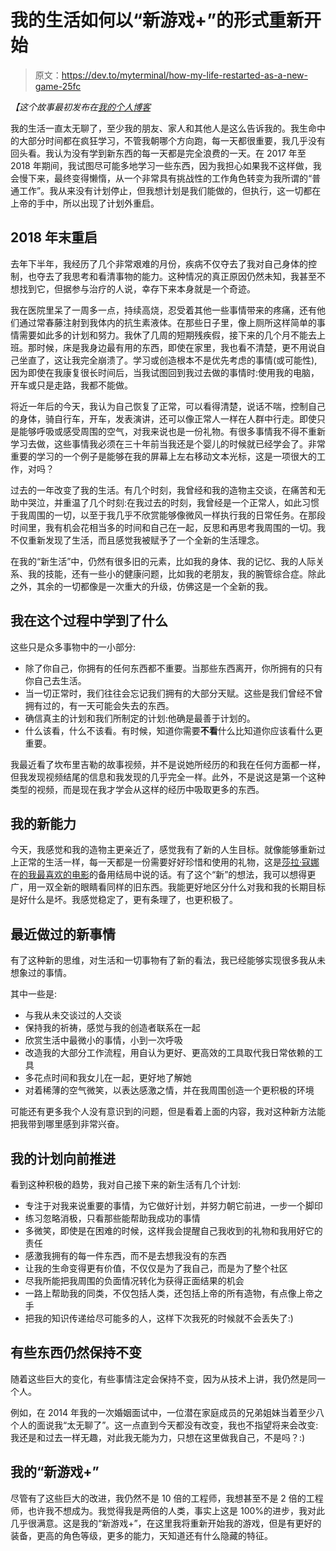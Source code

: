 # 我的生活如何以“新游戏+”的形式重新开始

> 原文：<https://dev.to/myterminal/how-my-life-restarted-as-a-new-game-25fc>

*【这个故事最初发布在[我的个人博客](http://ismail.teamfluxion.com/diary/20190731/How_my_life_restarted_as_a_New_Game_Plus)*

我的生活一直太无聊了，至少我的朋友、家人和其他人是这么告诉我的。我生命中的大部分时间都在疯狂学习，不管我朝哪个方向跑，每一天都很重要，我几乎没有回头看。我认为没有学到新东西的每一天都是完全浪费的一天。在 2017 年至 2018 年期间，我试图尽可能多地学习一些东西，因为我担心如果我不这样做，我会慢下来，最终变得懒惰，从一个非常具有挑战性的工作角色转变为我所谓的“普通工作”。我从来没有计划停止，但我想计划是我们能做的，但执行，这一切都在上帝的手中，所以出现了计划外重启。

## 2018 年末重启

去年下半年，我经历了几个非常艰难的月份，疾病不仅夺去了我对自己身体的控制，也夺去了我思考和看清事物的能力。这种情况的真正原因仍然未知，我甚至不想找到它，但据参与治疗的人说，幸存下来本身就是一个奇迹。

我在医院里呆了一周多一点，持续高烧，忍受着其他一些事情带来的疼痛，还有他们通过常春藤注射到我体内的抗生素液体。在那些日子里，像上厕所这样简单的事情需要如此多的计划和努力。我休了几周的短期残疾假，接下来的几个月不能去上班。那时候，床是我身边最有用的东西，即使在家里，我也看不清楚，更不用说自己坐直了，这让我完全崩溃了。学习或创造根本不是优先考虑的事情(或可能性),因为即使在我康复很长时间后，当我试图回到我过去做的事情时:使用我的电脑，开车或只是走路，我都不能做。

将近一年后的今天，我认为自己恢复了正常，可以看得清楚，说话不喘，控制自己的身体，骑自行车，开车，发表演讲，还可以像正常人一样在人群中行走。即使只是能够呼吸或感受周围的空气，对我来说也是一份礼物。有很多事情我不得不重新学习去做，这些事情我必须在三十年前当我还是个婴儿的时候就已经学会了。非常重要的学习的一个例子是能够在我的屏幕上左右移动文本光标，这是一项很大的工作，对吗？

过去的一年改变了我的生活。有几个时刻，我曾经和我的造物主交谈，在痛苦和无助中哭泣，并重温了几个时刻:在我过去的时刻，我曾经是一个正常人，如此习惯于我周围的一切，以至于我几乎不欣赏能够像微风一样执行我的日常任务。在那段时间里，我有机会花相当多的时间和自己在一起，反思和再思考我周围的一切。我不仅重新发现了生活，而且感觉我被赋予了一个全新的生活理念。

在我的“新生活”中，仍然有很多旧的元素，比如我的身体、我的记忆、我的人际关系、我的技能，还有一些小的健康问题，比如我的老朋友，我的腕管综合症。除此之外，其余的一切都像是一次重大的升级，仿佛这是一个全新的我。

## 我在这个过程中学到了什么

这些只是众多事物中的一小部分:

*   除了你自己，你拥有的任何东西都不重要。当那些东西离开，你所拥有的只有你自己去生活。
*   当一切正常时，我们往往会忘记我们拥有的大部分天赋。这些是我们曾经不曾拥有过的，有一天可能会失去的东西。
*   确信真主的计划和我们所制定的计划:他确是最善于计划的。
*   什么该看，什么不该看。有时候，知道你需要**不看**什么比知道你应该看什么更重要。

我最近看了坎布里吉勒的故事视频，并不是说她所经历的和我在任何方面都一样，但我发现视频结尾的信息和我发现的几乎完全一样。此外，不是说这是第一个这种类型的视频，而是现在我才学会从这样的经历中吸取更多的东西。

## 我的新能力

今天，我感觉和我的造物主更亲近了，感觉我有了新的人生目标。就像能够重新过上正常的生活一样，每一天都是一份需要好好珍惜和使用的礼物，这是[莎拉·寇娜](https://en.wikipedia.org/wiki/Sarah_Connor_(Terminator))在[的](https://www.youtube.com/watch?v=JgUsMkbipQQ)[我最喜欢的电影](https://en.wikipedia.org/wiki/Terminator_2:_Judgment_Day)的备用结局中说的话。有了这个“新”的想法，我可以想得更广，用一双全新的眼睛看同样的旧东西。我能更好地区分什么对我和我的长期目标是好什么是坏。我感觉稳定了，更有条理了，也更积极了。

## 最近做过的新事情

有了这种新的思维，对生活和一切事物有了新的看法，我已经能够实现很多我从未想象过的事情。

其中一些是:

*   与我从未交谈过的人交谈
*   保持我的祈祷，感觉与我的创造者联系在一起
*   欣赏生活中最微小的事情，小到一次呼吸
*   改造我的大部分工作流程，用自认为更好、更高效的工具取代我日常依赖的工具
*   多花点时间和我女儿在一起，更好地了解她
*   对着稀薄的空气微笑，以表达感激之情，并在我周围创造一个更积极的环境

可能还有更多我个人没有意识到的问题，但是看着上面的内容，我对这种新方法能把我带到哪里感到非常兴奋。

## 我的计划向前推进

看到这种积极的趋势，我对自己接下来的新生活有几个计划:

*   专注于对我来说重要的事情，为它做好计划，并努力朝它前进，一步一个脚印
*   练习忽略消极，只看那些能帮助我成功的事情
*   多微笑，即使是在困难的时候，这样我会提醒自己我收到的礼物和我用好它的责任
*   感激我拥有的每一件东西，而不是去想我没有的东西
*   让我的生命变得更有价值，不仅仅是为了我自己，而是为了整个社区
*   尽我所能把我周围的负面情况转化为获得正面结果的机会
*   一路上帮助我的同类，不仅包括人类，还包括上帝的所有造物，有点像上帝之手
*   把我的知识传递给尽可能多的人，这样下次我死的时候就不会丢失了:)

## 有些东西仍然保持不变

随着这些巨大的变化，有些事情注定会保持不变，因为从技术上讲，我仍然是同一个人。

例如，在 2014 年我的一次婚姻面试中，一位潜在家庭成员的兄弟姐妹当着至少八个人的面说我“太无聊了”。这一点直到今天都没有改变，我也不指望将来会改变:我还是和过去一样无趣，对此我无能为力，只想在这里做我自己，不是吗？:)

## 我的“新游戏+”

尽管有了这些巨大的改进，我仍然不是 10 倍的工程师，我想甚至不是 2 倍的工程师，也许我不想成为。我觉得我是两倍的人类，事实上这是 100%的进步，我对此几乎很满意。这是我的“新游戏+”，在这里我将重新开始我的游戏，但是有更好的装备，更高的角色等级，更多的能力，天知道还有什么隐藏的特征。